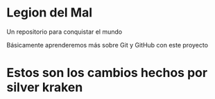 # Legion del Mal
Un repositorio para conquistar el mundo

Básicamente aprenderemos más sobre Git y GitHub con este proyecto


# Estos son los cambios hechos por silver kraken

